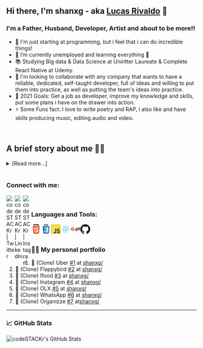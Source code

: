 ## Hi there, I'm shanxg - aka [Lucas Rivaldo][linkedin] 👋

### I'm a Father, Husband, Developer, Artist and about to be more!!

- 🔭 I'm just starting at programming, but i feel that i can do incredible things!
- 🌱 I’m currently unemployed and learning everything 🤣
- 📚 Studying Big data & Data Science at Uniritter Laureate & Complete React Native at Udemy. 
- 👯 I'm looking to collaborate with any company that wants to have a reliable, dedicated, self-taught developer, full of ideas and willing to put them into practice, as well as putting the team's ideas into practice.
- 🥅 2021 Goals: Get a job as developer, improve my knowledge and skills, put some plans i have on the drawer into action.
- ⚡ Some Funs fact: I love to write poetry and RAP, i also like and have skills producing music, editing audio and video.

<br />

## A brief story about me 🤏🏽

<details>
  <summary> [Read more...] </summary>

   ### Lorem ipsum dolor sit amet, consectetur adipiscing elit, sed do eiusmod tempor incididunt ut labore et dolore magna aliqua. Ut enim ad minim veniam, quis nostrud exercitation ullamco laboris nisi ut aliquip ex ea commodo consequat. Duis aute irure dolor in reprehenderit in voluptate velit esse cillum dolore eu fugiat nulla pariatur. Excepteur sint occaecat cupidatat non proident, sunt in culpa qui officia deserunt mollit anim id est laborum.

</details>

<br />

### Connect with me:

[<img align="left" alt="codeSTACKr | Twitter" width="22px" src="https://cdn.jsdelivr.net/npm/simple-icons@v3/icons/twitter.svg" />][twitter]
[<img align="left" alt="codeSTACKr | LinkedIn" width="22px" src="https://cdn.jsdelivr.net/npm/simple-icons@v3/icons/linkedin.svg" />][linkedin]
[<img align="left" alt="codeSTACKr | Instagram" width="22px" src="https://cdn.jsdelivr.net/npm/simple-icons@v3/icons/instagram.svg" />][instagram]

<br />

### Languages and Tools:

<img align="left" alt="HTML5" width="26px" src="https://raw.githubusercontent.com/github/explore/80688e429a7d4ef2fca1e82350fe8e3517d3494d/topics/html/html.png" />
<img align="left" alt="CSS3" width="26px" src="https://raw.githubusercontent.com/github/explore/80688e429a7d4ef2fca1e82350fe8e3517d3494d/topics/css/css.png" />
<img align="left" alt="JavaScript" width="26px" src="https://raw.githubusercontent.com/github/explore/80688e429a7d4ef2fca1e82350fe8e3517d3494d/topics/javascript/javascript.png" />
<img align="left" alt="React" width="26px" src="https://raw.githubusercontent.com/github/explore/80688e429a7d4ef2fca1e82350fe8e3517d3494d/topics/react/react.png" />
<img align="left" alt="Git" width="26px" src="https://raw.githubusercontent.com/github/explore/80688e429a7d4ef2fca1e82350fe8e3517d3494d/topics/git/git.png" />
<img align="left" alt="GitHub" width="26px" src="https://raw.githubusercontent.com/github/explore/78df643247d429f6cc873026c0622819ad797942/topics/github/github.png" />


<br />
<br />


### 👷🏽 My personal portfolio
  
<!--START_SECTION:activity-->
1. 📲 (Clone) Uber [#1](https://github.com/shanxg/) at [shanxg/](https://github.com/shanxg/)
2. 📲 (Clone) Flappybird [#2](https://github.com/shanxg/) at [shanxg/](https://github.com/shanxg/)
3. 📲 (Clone) Ifood [#3](https://github.com/shanxg/) at [shanxg/](https://github.com/shanxg/)
4. 📲 (Clone) Instagram [#4](https://github.com/shanxg/) at [shanxg/](hhttps://github.com/shanxg/)
5. 📲 (Clone) OLX [#5](https://github.com/shanxg/) at [shanxg/](https://github.com/shanxg/)
6. 📲 (Clone) WhatsApp [#6](https://github.com/shanxg/) at [shanxg/](https://github.com/shanxg/)
7. 📲 (Clone) Organizze [#7](https://github.com/shanxg/) at[shanxg/](https://github.com/shanxg/)
<!--END_SECTION:activity-->

---

### 📈 GitHub Stats 


<img align="left" alt="codeSTACKr's GitHub Stats" src="https://github-readme-stats.vercel.app/api?username=shanxg&show_icons=true&hide_border=true" />


###

[twitter]: https://twitter.com/
[instagram]: https://instagram.com/
[linkedin]: https://linkedin.com/in/~

